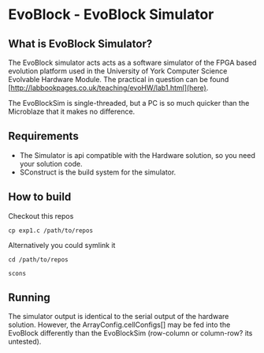 EvoBlock - EvoBlock Simulator
========================================

What is EvoBlock Simulator?
----------------------------------------
The EvoBlock simulator acts acts as a software simulator of the FPGA based evolution platform used in the University of York Computer Science Evolvable Hardware Module. The practical in question can be found [http://labbookpages.co.uk/teaching/evoHW/lab1.html](here).

The EvoBlockSim is single-threaded, but a PC is so much quicker than the Microblaze that it makes no difference.

Requirements
----------------------------------------
* The Simulator is api compatible with the Hardware solution, so you need your solution code.
* SConstruct is the build system for the simulator.

How to build
----------------------------------------
Checkout this repos

`cp exp1.c /path/to/repos`

Alternatively you could symlink it

`cd /path/to/repos`

`scons`

Running
---------------------------------------
The simulator output is identical to the serial output of the hardware solution. However, the ArrayConfig.cellConfigs[] may be fed into the EvoBlock differently than the EvoBlockSim (row-column or column-row? its untested).
